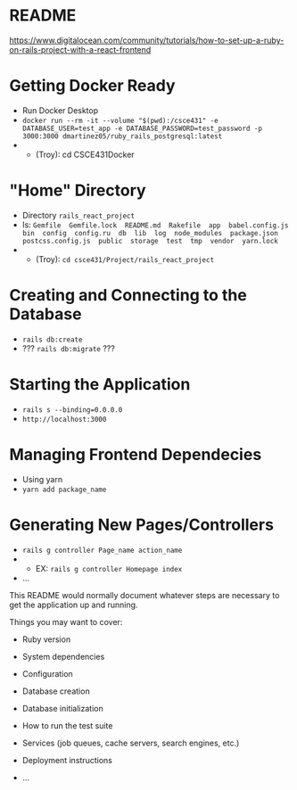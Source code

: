 # README

https://www.digitalocean.com/community/tutorials/how-to-set-up-a-ruby-on-rails-project-with-a-react-frontend

# Getting Docker Ready
* Run Docker Desktop
* `docker run --rm -it --volume "$(pwd):/csce431" -e DATABASE_USER=test_app -e DATABASE_PASSWORD=test_password -p 3000:3000 dmartinez05/ruby_rails_postgresql:latest`
* * (Troy): cd CSCE431Docker

# "Home" Directory
* Directory `rails_react_project`
* ls: `Gemfile  Gemfile.lock  README.md  Rakefile  app  babel.config.js  bin  config  config.ru  db  lib  log  node_modules  package.json  postcss.config.js  public  storage  test  tmp  vendor  yarn.lock`
* * (Troy): `cd csce431/Project/rails_react_project`

# Creating and Connecting to the Database
* `rails db:create`
* ??? `rails db:migrate` ???

# Starting the Application
* `rails s --binding=0.0.0.0`
* `http://localhost:3000`

# Managing Frontend Dependecies
* Using yarn
* `yarn add package_name`

# Generating New Pages/Controllers
* `rails g controller Page_name action_name`
* * EX: `rails g controller Homepage index`
* ...

This README would normally document whatever steps are necessary to get the
application up and running.

Things you may want to cover:

* Ruby version

* System dependencies

* Configuration

* Database creation

* Database initialization

* How to run the test suite

* Services (job queues, cache servers, search engines, etc.)

* Deployment instructions

* ...
